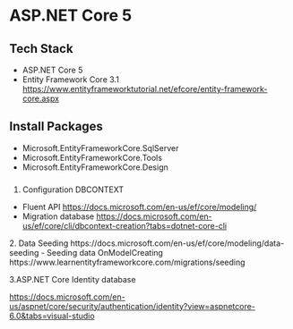 # ASP.NET Core 5
## Tech Stack
- ASP.NET Core 5
- Entity Framework Core 3.1
https://www.entityframeworktutorial.net/efcore/entity-framework-core.aspx
## Install Packages
- Microsoft.EntityFrameworkCore.SqlServer
- Microsoft.EntityFrameworkCore.Tools
- Microsoft.EntityFrameworkCore.Design
###
1. Configuration DBCONTEXT
 - Fluent API
 https://docs.microsoft.com/en-us/ef/core/modeling/
 - Migration database
 https://docs.microsoft.com/en-us/ef/core/cli/dbcontext-creation?tabs=dotnet-core-cli
<PackageReference Include="Microsoft.Extensions.Configuration.FileExtensions" Version="5.0.0" />
<PackageReference Include="Microsoft.Extensions.Configuration.Json" Version="5.0.0" />
2. Data Seeding
https://docs.microsoft.com/en-us/ef/core/modeling/data-seeding
- Seeding data OnModelCreating
https://www.learnentityframeworkcore.com/migrations/seeding

3.ASP.NET Core Identity database
<PackageReference Include="Microsoft.AspNetCore.Identity.EntityFrameworkCore" Version="5.0.13" />

https://docs.microsoft.com/en-us/aspnet/core/security/authentication/identity?view=aspnetcore-6.0&tabs=visual-studio
